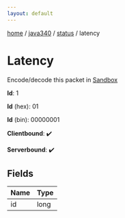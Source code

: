 ```yaml
---
layout: default
---
```


[home](/)  /  [java340](/protocol/java340)  /  [status](/protocol/java340/status)  /  latency

# Latency

Encode/decode this packet in [Sandbox](../../../sandbox/java340#status.latency)

**Id**: 1

**Id** (hex): 01

**Id** (bin): 00000001

**Clientbound**: ✔️

**Serverbound**: ✔️

## Fields

Name | Type
---|---
id | long

